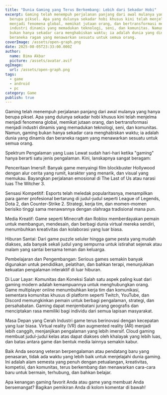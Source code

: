 ```yaml
---
title: "Dunia Gaming yang Terus Berkembang: Lebih dari Sekadar Hobi"
excerpt: Gaming telah menempuh perjalanan panjang dari awal mulanya yang hanya
  berupa piksel. Apa yang dulunya sekadar hobi khusus kini telah menjelma
  menjadi fenomena global, memikat jutaan orang, dan bertransformasi menjadi
  industri dinamis yang memadukan teknologi, seni, dan komunitas. Namun, gaming
  bukan hanya sekadar cara menghabiskan waktu; ia adalah dunia yang dinamis dan
  beraneka ragam yang menawarkan sesuatu untuk semua orang.
coverImage: /assets/open-graph.png
date: 2025-08-05T23:33:00.000Z
author:
  name: Bima Akbar
  picture: /assets/avatar.avif
ogImage:
  url: /assets/open-graph.png
tags:
  - game
  - android
  - pc
category: Game
publish: true
---
```

Gaming telah menempuh perjalanan panjang dari awal mulanya yang hanya berupa piksel. Apa yang dulunya sekadar hobi khusus kini telah menjelma menjadi fenomena global, memikat jutaan orang, dan bertransformasi menjadi industri dinamis yang memadukan teknologi, seni, dan komunitas. Namun, gaming bukan hanya sekadar cara menghabiskan waktu; ia adalah dunia yang dinamis dan beraneka ragam yang menawarkan sesuatu untuk semua orang.

Spektrum Pengalaman yang Luas Lewat sudah hari-hari ketika "gaming" hanya berarti satu jenis pengalaman. Kini, lanskapnya sangat beragam:

Penceritaan Imersif: Banyak game menyaingi film blockbuster Hollywood dengan alur cerita yang rumit, karakter yang menarik, dan visual yang memukau. Bayangkan perjalanan emosional di The Last of Us atau narasi luas The Witcher 3.

Sensasi Kompetitif: Esports telah meledak popularitasnya, menampilkan para gamer profesional bertarung di judul-judul seperti League of Legends, Dota 2, dan Counter-Strike 2. Strategi, kerja tim, dan momen-momen berisiko tinggi sama menawannya dengan olahraga tradisional mana pun.

Media Kreatif: Game seperti Minecraft dan Roblox memberdayakan pemain untuk membangun, mendesain, dan berbagi dunia virtual mereka sendiri, menumbuhkan kreativitas dan kolaborasi yang luar biasa.

Hiburan Santai: Dari game puzzle seluler hingga game pesta yang mudah diakses, ada banyak sekali judul yang sempurna untuk istirahat sejenak atau malam yang santai bersama teman dan keluarga.

Pembelajaran dan Pengembangan: Serious games semakin banyak digunakan untuk pendidikan, pelatihan, dan bahkan terapi, menunjukkan kekuatan pengalaman interaktif di luar hiburan.

Di Luar Layar: Komunitas dan Koneksi Salah satu aspek paling kuat dari gaming modern adalah kemampuannya untuk menghubungkan orang. Game multiplayer online menumbuhkan kerja tim dan komunikasi, sementara komunitas khusus di platform seperti Twitch, YouTube, dan Discord memungkinkan pemain untuk berbagi pengalaman, strategi, dan persahabatan. Gaming dapat menjembatani jurang geografis dan menciptakan rasa memiliki bagi individu dari semua lapisan masyarakat.

Masa Depan yang Cerah Industri game terus berinovasi dengan kecepatan yang luar biasa. Virtual reality (VR) dan augmented reality (AR) menjadi lebih canggih, menjanjikan pengalaman yang lebih imersif. Cloud gaming membuat judul-judul kelas atas dapat diakses oleh khalayak yang lebih luas, dan batas antara game dan bentuk media lainnya semakin kabur.

Baik Anda seorang veteran berpengalaman atau pendatang baru yang penasaran, tidak ada waktu yang lebih baik untuk menjelajahi dunia gaming. Ini adalah alam semesta yang penuh dengan petualangan, kreativitas, kompetisi, dan komunitas, terus berkembang dan menawarkan cara-cara baru untuk bermain, terhubung, dan bahkan belajar.

Apa kenangan gaming favorit Anda atau game yang membuat Anda bersemangat? Bagikan pemikiran Anda di kolom komentar di bawah!